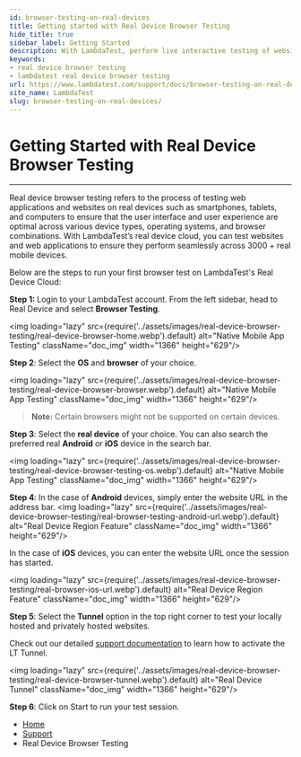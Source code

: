 ```yaml
---
id: browser-testing-on-real-devices
title: Getting started with Real Device Browser Testing
hide_title: true
sidebar_label: Getting Started
description: With LambdaTest, perform live interactive testing of websites and web applications on real Android and iOS devices to ensure seamless user experience.
keywords:
- real device browser testing 
- lambdatest real device browser testing 
url: https://www.lambdatest.com/support/docs/browser-testing-on-real-devices/
site_name: LambdaTest
slug: browser-testing-on-real-devices/
---
```


<script type="application/ld+json"
      dangerouslySetInnerHTML={{ __html: JSON.stringify({
       "@context": "https://schema.org",
        "@type": "BreadcrumbList",
        "itemListElement": [{
          "@type": "ListItem",
          "position": 1,
          "name": "LambdaTest",
          "item": "https://www.lambdatest.com"
        },{
          "@type": "ListItem",
          "position": 2,
          "name": "Support",
          "item": "https://www.lambdatest.com/support/docs/"
        },{
          "@type": "ListItem",
          "position": 3,
          "name": "Native Mobile Browser Testing",
          "item": "https://www.lambdatest.com/support/docs/browser-testing-on-real-devices/"
        }]
      })
    }}
></script>

# Getting Started with Real Device Browser Testing
***

Real device browser testing refers to the process of testing web applications and websites on real devices such as smartphones, tablets, and computers to ensure that the user interface and user experience are optimal across various device types, operating systems, and browser combinations. With LambdaTest’s real device cloud, you can test websites and web applications to ensure they perform seamlessly across 3000 + real mobile devices.

Below are the steps to run your first browser test on LambdaTest's Real Device Cloud:

**Step 1:** Login to your LambdaTest account. From the left sidebar, head to Real Device and select **Browser Testing**.

<img loading="lazy" src={require('../assets/images/real-device-browser-testing/real-device-browser-home.webp').default} alt="Native Mobile App Testing"  className="doc_img" width="1366" height="629"/>

**Step 2**: Select the **OS** and **browser** of your choice. 

<img loading="lazy" src={require('../assets/images/real-device-browser-testing/real-device-browser-browser.webp').default} alt="Native Mobile App Testing"  className="doc_img" width="1366" height="629"/>

>**Note:** Certain browsers might not be supported on certain devices. 

**Step 3**: Select the **real device** of your choice. You can also search the preferred real **Android** or **iOS** device in the search bar.

<img loading="lazy" src={require('../assets/images/real-device-browser-testing/real-device-browser-testing-os.webp').default} alt="Native Mobile App Testing"  className="doc_img" width="1366" height="629"/>


**Step 4**: In the case of **Android** devices, simply enter the website URL in the address bar.
<img loading="lazy" src={require('../assets/images/real-device-browser-testing/real-browser-testing-android-url.webp').default} alt="Real Device Region Feature"  className="doc_img" width="1366" height="629"/>

In the case of **iOS** devices, you can enter the website URL once the session has started. 
 

<img loading="lazy" src={require('../assets/images/real-device-browser-testing/real-browser-ios-url.webp').default} alt="Real Device Region Feature"  className="doc_img" width="1366" height="629"/>

**Step 5**: Select the **Tunnel** option in the top right corner to test your locally hosted and privately hosted websites. 

Check out our detailed [support documentation](https://www.lambdatest.com/support/docs/testing-locally-hosted-pages/) to learn how to activate the LT Tunnel.

<img loading="lazy" src={require('../assets/images/real-device-browser-testing/real-device-browser-tunnel.webp').default} alt="Real Device Tunnel"  className="doc_img" width="1366" height="629"/>

**Step 6**: Click on Start to run your test session.


<nav aria-label="breadcrumbs">
  <ul className="breadcrumbs">
    <li className="breadcrumbs__item">
      <a className="breadcrumbs__link" href="https://www.lambdatest.com">
        Home
      </a>
    </li>
    <li className="breadcrumbs__item">
      <a className="breadcrumbs__link" target="_self" href="https://www.lambdatest.com/support/docs/">
        Support
      </a>
    </li>
    <li className="breadcrumbs__item breadcrumbs__item--active">
      <span className="breadcrumbs__link">
        Real Device Browser Testing
      </span>
    </li>
  </ul>
</nav>